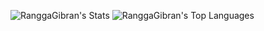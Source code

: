 ![RanggaGibran's Stats](https://github-readme-stats.vercel.app/api?username=RanggaGibran&theme=vue-dark&show_icons=true&hide_border=true&count_private=true)
![RanggaGibran's Top Languages](https://github-readme-stats.vercel.app/api/top-langs/?username=RanggaGibran&theme=vue-dark&show_icons=true&hide_border=true&layout=compact)
